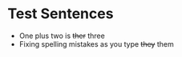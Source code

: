 # Test Sentences

- One plus two is ~~ther~~ three
- Fixing spelling mistakes as you type ~~they~~ them
